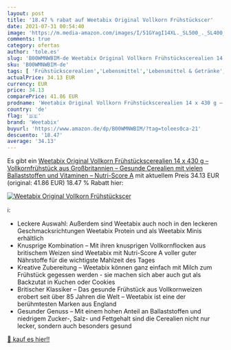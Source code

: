 ```yaml
---
layout: post
title: '18.47 % rabat auf Weetabix Original Vollkorn Frühstückscer'
date: 2021-07-31 00:54:40
image: 'https://m.media-amazon.com/images/I/51GYagI14XL._SL500_._SL400_.jpg'
comments: true
category: ofertas
author: 'tole.es'
slug: 'B00WMNWBIM-de Weetabix Original Vollkorn Frühstückscerealien 14 x 430 g...'
sku: 'B00WMNWBIM-de'
tags: [ 'Frühstückscerealien','Lebensmittel','Lebensmittel & Getränke','Müsli & Cerealien','weetabix', ]
actualPrice: 34.13 EUR
currency: EUR
price: 34.13
comparePrice: 41.86 EUR
prodname: 'Weetabix Original Vollkorn Frühstückscerealien 14 x 430 g – Vollkornfrühstück aus Großbritannien – Gesunde Cerealien mit vielen Ballaststoffen und Vitaminen – Nutri-Score A'
country: 'de'
flag: '🇩🇪'
brand: 'Weetabix'
buyurl: 'https://www.amazon.de/dp/B00WMNWBIM/?tag=tolees0ca-21'
descuento: '18.47'
average: '34.13'
---
```


Es gibt ein [Weetabix Original Vollkorn Frühstückscerealien 14 x 430 g – Vollkornfrühstück aus Großbritannien – Gesunde Cerealien mit vielen Ballaststoffen und Vitaminen – Nutri-Score A](https://www.amazon.de/dp/B00WMNWBIM/?tag=tolees0ca-21) mit aktuellem Preis 34.13 EUR (original: 41.86 EUR) 18.47 % Rabatt hier:

[![Weetabix Original Vollkorn Frühstückscer](https://m.media-amazon.com/images/I/51GYagI14XL._SL500_._SL400_.jpg)](https://www.amazon.de/dp/B00WMNWBIM/?tag=tolees0ca-21)

ℹ️:

- Leckere Auswahl: Außerdem sind Weetabix auch noch in den leckeren Geschmacksrichtungen Weetabix Protein und als Weetabix Minis erhältlich
- Knusprige Kombination – Mit ihren knusprigen Vollkornflocken aus britischem Weizen sind Weetabix mit Nutri-Score A voller guter Nährstoffe für die wichtigste Mahlzeit des Tages
- Kreative Zubereitung – Weetabix können ganz einfach mit Milch zum Frühstück gegessen werden - sie machen sich aber auch gut als Backzutat in Kuchen oder Cookies
- Britischer Klassiker – Das gesunde Frühstück aus Vollkornweizen erobert seit über 85 Jahren die Welt – Weetabix ist eine der berühmtesten Marken aus England
- Gesunder Genuss – Mit einem hohen Anteil an Ballaststoffen und niedrigem Zucker-, Salz- und Fettgehalt sind die Cerealien nicht nur lecker, sondern auch besonders gesund

[🛒 kauf es hier!!](https://www.amazon.de/dp/B00WMNWBIM/?tag=tolees0ca-21)
